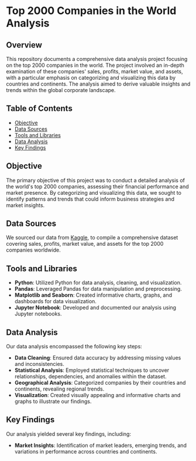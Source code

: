 # Top 2000 Companies in the World Analysis

## Overview

This repository documents a comprehensive data analysis project focusing on the top 2000 companies in the world. The project involved an in-depth examination of these companies' sales, profits, market value, and assets, with a particular emphasis on categorizing and visualizing this data by countries and continents. The analysis aimed to derive valuable insights and trends within the global corporate landscape.

## Table of Contents

- [Objective](#objective)
- [Data Sources](#data-sources)
- [Tools and Libraries](#tools-and-libraries)
- [Data Analysis](#data-analysis)
- [Key Findings](#key-findings)

## Objective

The primary objective of this project was to conduct a detailed analysis of the world's top 2000 companies, assessing their financial performance and market presence. By categorizing and visualizing this data, we sought to identify patterns and trends that could inform business strategies and market insights.

## Data Sources

We sourced our data from [Kaggle](https://www.kaggle.com/datasets/joebeachcapital/top-2000-companies-globally), to compile a comprehensive dataset covering sales, profits, market value, and assets for the top 2000 companies worldwide.

## Tools and Libraries

- **Python**: Utilized Python for data analysis, cleaning, and visualization.
- **Pandas**: Leveraged Pandas for data manipulation and preprocessing.
- **Matplotlib and Seaborn**: Created informative charts, graphs, and dashboards for data visualization.
- **Jupyter Notebook**: Developed and documented our analysis using Jupyter notebooks.

## Data Analysis

Our data analysis encompassed the following key steps:

- **Data Cleaning**: Ensured data accuracy by addressing missing values and inconsistencies.
- **Statistical Analysis**: Employed statistical techniques to uncover relationships, dependencies, and anomalies within the dataset.
- **Geographical Analysis**: Categorized companies by their countries and continents, revealing regional trends.
- **Visualization**: Created visually appealing and informative charts and graphs to illustrate our findings.

## Key Findings

Our analysis yielded several key findings, including:

- **Market Insights**: Identification of market leaders, emerging trends, and variations in performance across countries and continents.
